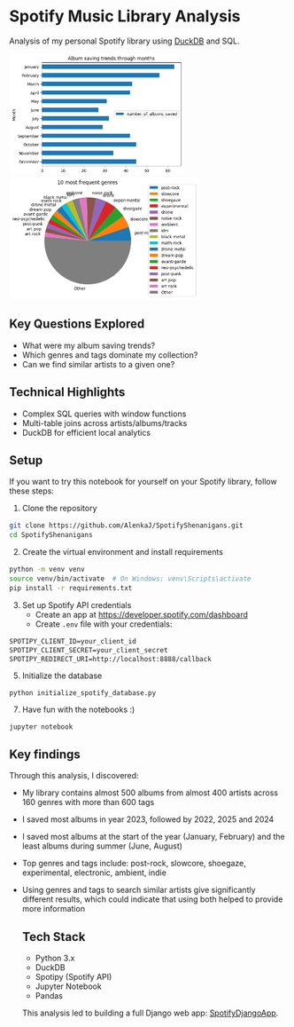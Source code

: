 # Spotify Music Library Analysis
   
   Analysis of my personal Spotify library using [DuckDB](https://duckdb.org/) and SQL.

<img src="album_months.png" height="220"> <img src="genres.png" height="220">
   
   ## Key Questions Explored
   - What were my album saving trends?
   - Which genres and tags dominate my collection?
   - Can we find similar artists to a given one?
   
   ## Technical Highlights
   - Complex SQL queries with window functions
   - Multi-table joins across artists/albums/tracks
   - DuckDB for efficient local analytics
   
   ## Setup
   If you want to try this notebook for yourself on your Spotify library, follow these steps:
   1. Clone the repository
```bash
git clone https://github.com/AlenkaJ/SpotifyShenanigans.git
cd SpotifyShenanigans
```
   2. Create the virtual environment and install requirements
```bash
python -m venv venv
source venv/bin/activate  # On Windows: venv\Scripts\activate
pip install -r requirements.txt
```
   3. Set up Spotify API credentials
      - Create an app at https://developer.spotify.com/dashboard
      - Create `.env` file with your credentials:
```
SPOTIPY_CLIENT_ID=your_client_id
SPOTIPY_CLIENT_SECRET=your_client_secret
SPOTIPY_REDIRECT_URI=http://localhost:8888/callback
```
   5. Initialize the database
```
python initialize_spotify_database.py
```
   7. Have fun with the notebooks :)
```bash
jupyter notebook
```

   ## Key findings
Through this analysis, I discovered:
- My library contains almost 500 albums from almost 400 artists across 160 genres with more than 600 tags
- I saved most albums in year 2023, followed by 2022, 2025 and 2024
- I saved most albums at the start of the year (January, February) and the least albums during summer (June, August)
- Top genres and tags include: post-rock, slowcore, shoegaze, experimental, electronic, ambient, indie
- Using genres and tags to search similar artists give significantly different results, which could indicate that using both helped to provide more information

   ## Tech Stack
   - Python 3.x
   - DuckDB
   - Spotipy (Spotify API)
   - Jupyter Notebook
   - Pandas

   This analysis led to building a full Django web app: [SpotifyDjangoApp](https://github.com/AlenkaJ/SpotifyDjangoApp).
